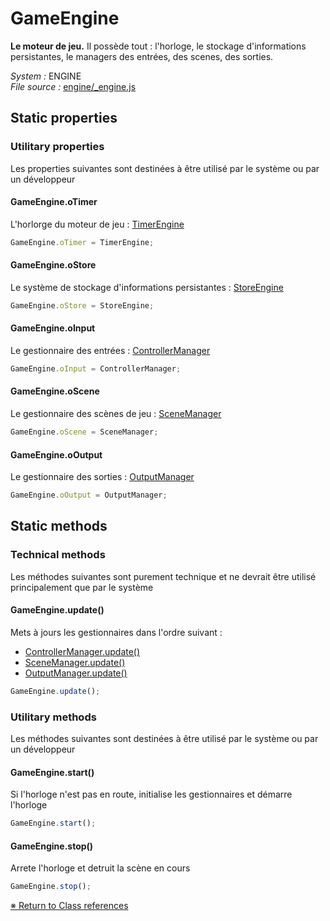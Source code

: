 # GameEngine

**Le moteur de jeu.** Il possède tout : l'horloge, le stockage d'informations persistantes, le managers des entrées, des scenes, des sorties. 


_System :_ ENGINE  
_File source :_ [engine/_engine.js](https://github.com/de-sign/DBZ-Versus/blob/master/src/assets/js/engine/_engine.js)

## Static properties
### Utilitary properties

Les properties suivantes sont destinées à être utilisé par le système ou par un développeur

#### GameEngine.oTimer

L'horlorge du moteur de jeu : [TimerEngine](TimerEngine.md) 

```javascript
GameEngine.oTimer = TimerEngine;
```

#### GameEngine.oStore

Le système de stockage d'informations persistantes : [StoreEngine](StoreEngine.md) 

```javascript
GameEngine.oStore = StoreEngine;
```

#### GameEngine.oInput

Le gestionnaire des entrées : [ControllerManager](ControllerManager.md) 

```javascript
GameEngine.oInput = ControllerManager;
```

#### GameEngine.oScene

Le gestionnaire des scènes de jeu : [SceneManager](SceneManager.md) 

```javascript
GameEngine.oScene = SceneManager;
```

#### GameEngine.oOutput

Le gestionnaire des sorties : [OutputManager](OutputManager.md) 

```javascript
GameEngine.oOutput = OutputManager;
```


## Static methods
### Technical methods

Les méthodes suivantes sont purement technique et ne devrait être utilisé principalement que par le système

#### GameEngine.update()

Mets à jours les gestionnaires dans l'ordre suivant :- [ControllerManager.update()](ControllerManager.md)- [SceneManager.update()](SceneManager.md)- [OutputManager.update()](OutputManager.md)

```javascript
GameEngine.update();
```


### Utilitary methods

Les méthodes suivantes sont destinées à être utilisé par le système ou par un développeur

#### GameEngine.start()

Si l'horloge n'est pas en route, initialise les gestionnaires et démarre l'horloge 

```javascript
GameEngine.start();
```

#### GameEngine.stop()

Arrete l'horloge et detruit la scène en cours 

```javascript
GameEngine.stop();
```


<link rel="stylesheet" href="../_doc.css" />

[&#8251; Return to Class references](References.md)